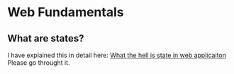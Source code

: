 # Web Fundamentals

## What are states?

I have explained this in detail here: [What the hell is state in web applicaiton](https://ishwar-rimal.medium.com/what-the-hell-is-state-in-web-applications-f529aa4cf6e1) Please go throught it.
